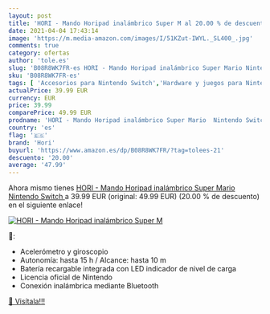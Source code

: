 ```yaml
---
layout: post
title: 'HORI - Mando Horipad inalámbrico Super M al 20.00 % de descuento'
date: 2021-04-04 17:43:14
image: 'https://m.media-amazon.com/images/I/51KZut-IWYL._SL400_.jpg'
comments: true
category: ofertas
author: 'tole.es'
slug: 'B08R8WK7FR-es HORI - Mando Horipad inalámbrico Super Mario Nintendo Switch'
sku: 'B08R8WK7FR-es'
tags: [ 'Accesorios para Nintendo Switch','Hardware y juegos para Nintendo Switch','Mandos para Nintendo Switch','Videojuegos','hori','nintendo', ]
actualPrice: 39.99 EUR
currency: EUR
price: 39.99
comparePrice: 49.99 EUR
prodname: 'HORI - Mando Horipad inalámbrico Super Mario  Nintendo Switch '
country: 'es'
flag: '🇪🇸'
brand: 'Hori'
buyurl: 'https://www.amazon.es/dp/B08R8WK7FR/?tag=tolees-21'
descuento: '20.00'
average: '47.99'
---
```


Ahora mismo tienes [HORI - Mando Horipad inalámbrico Super Mario  Nintendo Switch ](https://www.amazon.es/dp/B08R8WK7FR/?tag=tolees-21) a 39.99 EUR (original: 49.99 EUR) (20.00 %  de descuento) en el siguiente enlace!

[![HORI - Mando Horipad inalámbrico Super M](https://m.media-amazon.com/images/I/51KZut-IWYL._SL400_.jpg)](https://www.amazon.es/dp/B08R8WK7FR/?tag=tolees-21)

🔎:

- Acelerómetro y giroscopio
- Autonomía: hasta 15 h / Alcance: hasta 10 m
- Batería recargable integrada con LED indicador de nivel de carga
- Licencia oficial de Nintendo
- Conexión inalámbrica mediante Bluetooth

[🛒 Visítala!!!](https://www.amazon.es/dp/B08R8WK7FR/?tag=tolees-21)
